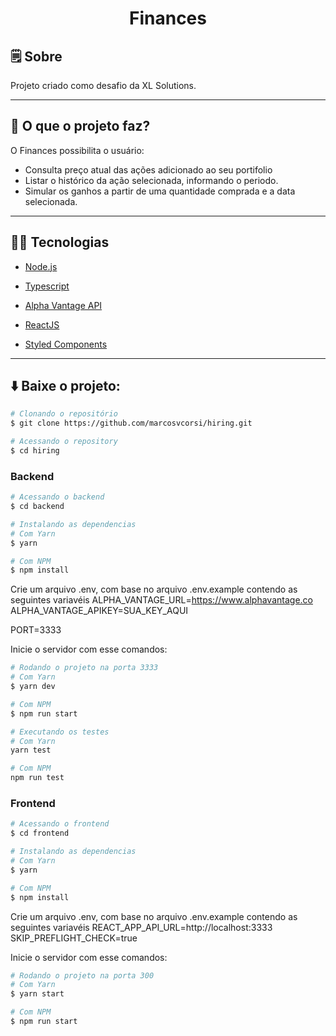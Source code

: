 
<h1 align="center">
  Finances
</h1>

## 🗒️ Sobre

Projeto criado como desafio da XL Solutions.

---

## 🚀️ O que o projeto faz?

O Finances possibilita o usuário:
- Consulta preço atual das ações adicionado ao seu portifolio
- Listar o histórico da ação selecionada, informando o periodo.
- Simular os ganhos a partir de uma quantidade comprada e a data selecionada.

---

## 👨‍💻️ Tecnologias

- [Node.js](https://nodejs.org/en/)

- [Typescript](https://www.typescriptlang.org/)

- [Alpha Vantage API](https://www.alphavantage.co/documentation/)

- [ReactJS](https://reactjs.org/)

- [Styled Components](https://styled-components.com/)

---

## ⬇️ Baixe o projeto:

```bash
# Clonando o repositório
$ git clone https://github.com/marcosvcorsi/hiring.git

# Acessando o repository
$ cd hiring
```
### Backend
```bash
# Acessando o backend
$ cd backend

# Instalando as dependencias
# Com Yarn
$ yarn

# Com NPM
$ npm install
```
Crie um arquivo .env, com base no arquivo .env.example contendo as seguintes variavéis
ALPHA_VANTAGE_URL=https://www.alphavantage.co
ALPHA_VANTAGE_APIKEY=SUA_KEY_AQUI

PORT=3333

Inicie o servidor com esse comandos:
```bash
# Rodando o projeto na porta 3333
# Com Yarn
$ yarn dev

# Com NPM
$ npm run start

# Executando os testes
# Com Yarn
yarn test

# Com NPM
npm run test
```

### Frontend
```bash
# Acessando o frontend
$ cd frontend

# Instalando as dependencias
# Com Yarn
$ yarn

# Com NPM
$ npm install
```
Crie um arquivo .env, com base no arquivo .env.example contendo as seguintes variavéis
REACT_APP_API_URL=http://localhost:3333
SKIP_PREFLIGHT_CHECK=true

Inicie o servidor com esse comandos:
```bash
# Rodando o projeto na porta 300
# Com Yarn
$ yarn start

# Com NPM
$ npm run start
```
